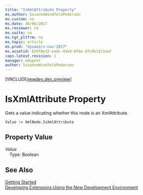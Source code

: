 ```yaml
---
title: "IsXmlAttribute Property"
ms.author: SusanneWindfeldPedersen
ms.custom: na
ms.date: 30/06/2017
ms.reviewer: na
ms.suite: na
ms.tgt_pltfrm: na
ms.topic: article
ms.prod: "dynamics-nav-2017"
ms.assetid: 620f0e32-eadc-43e9-8f6e-8fc0b12c3aaf
caps.latest.revision: 1
manager: edupont
author: SusanneWindfeldPedersen
---
```


[!INCLUDE[newdev_dev_preview](../includes/newdev_dev_preview.md)]

# IsXmlAttribute Property
Gets a value indicating whether this node is an XmlAttribute.  
```  
Value := XmlNode.IsXmlAttribute  
```  
## Property Value
*Value*  
&emsp;Type: Boolean  
  
## See Also
[Getting Started](../devenv-get-started.md)  
[Developing Extensions Using the New Development Environment](../devenv-dev-overview.md)  
